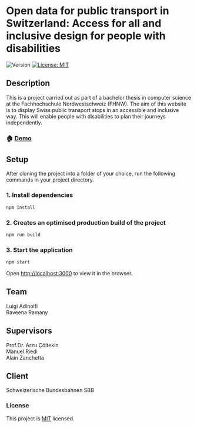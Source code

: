 # Open data for public transport in Switzerland: Access for all and inclusive design for people with disabilities

![Version](https://img.shields.io/badge/version-0.1.0-blue.svg?cacheSeconds=2592000)
[![License: MIT](https://img.shields.io/badge/License-MIT-yellow.svg)](#License)

## Description
This is a project carried out as part of a bachelor thesis in computer science at the Fachhochschule Nordwestschweiz (FHNW).
The aim of this website is to display Swiss public transport stops in an accessible and inclusive way. This will enable people with disabilities to plan their journeys independently.

### 🏠 [Demo](https://accessibility-public-transport.vercel.app/)

## Setup
After cloning the project into a folder of your choice, run the following commands in your project directory.

### 1. Install dependencies

```sh
npm install
```

### 2. Creates an optimised production build of the project

```sh
npm run build
```

### 3. Start the application

```sh
npm start
```

Open [http://localhost:3000](http://localhost:3000) to view it in the browser.


## Team

Luigi Adinolfi</br>
Raveena Ramany


## Supervisors
Prof.Dr. Arzu Çöltekin<br>
Manuel Riedi<br>
Alain Zanchetta

## Client
Schweizerische Bundesbahnen SBB

### License
This project is [MIT](https://opensource.org/licenses/MIT) licensed.